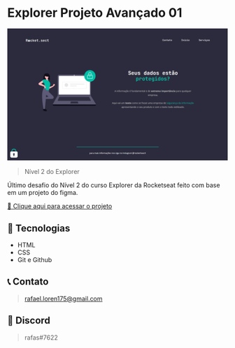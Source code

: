 # Explorer Projeto Avançado 01 

![preview](./github/preview.png)

> Nível 2 do Explorer

Último desafio do Nível 2 do curso Explorer da Rocketseat feito com base em um projeto do figma.

[🔗 Clique aqui para acessar o projeto](https://loren175.github.io/Adnvc-01)

## 🚀 Tecnologias

- HTML
- CSS
- Git e Github

## 📞 Contato

>rafael.loren175@gmail.com

## 👾 Discord

>rafas#7622